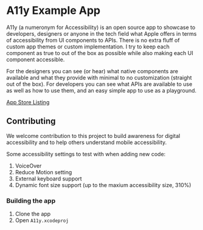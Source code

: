 # A11y Example App

A11y (a numeronym for Accessibility) is an open source app to showcase to developers, designers or anyone in the tech field what Apple offers in terms of accessibility from UI components to APIs. There is no extra fluff of custom app themes  or custom implementation. I try to keep each component as true to out of the box as possible while also making each UI component accessible. 

For the designers you can see (or hear) what native components are available and what they provide with minimal to no customization (straight out of the box).  For developers you can see what APIs are available to use as well as how to use them, and an easy simple app to use as a playground.

[App Store Listing](https://apps.apple.com/us/app/a11y-example/id6480329520)

## Contributing
We welcome contribution to this project to build awareness for digital accessibility and to help others understand mobile accessibility. 

Some accessibility settings to test with when adding new code:
1. VoiceOver
2. Reduce Motion setting
3. External keyboard support
4. Dynamic font size support (up to the maxium accessibility size, 310%)

### Building the app
1. Clone the app
2. Open `A11y.xcodeproj`